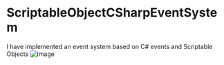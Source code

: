 # ScriptableObjectCSharpEventSystem

I have implemented an event system based on C# events and Scriptable Objects
![image](https://user-images.githubusercontent.com/51195463/193418301-7fa3818b-c670-4577-a3a7-fef5178ed538.png)
